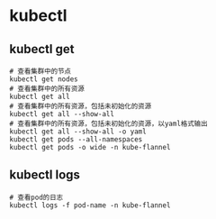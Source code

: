 # kubectl

## kubectl get

```shell
# 查看集群中的节点
kubectl get nodes
# 查看集群中的所有资源
kubectl get all
# 查看集群中的所有资源，包括未初始化的资源
kubectl get all --show-all
# 查看集群中的所有资源，包括未初始化的资源，以yaml格式输出
kubectl get all --show-all -o yaml
kubectl get pods --all-namespaces
kubectl get pods -o wide -n kube-flannel

```

## kubectl logs

```shell
# 查看pod的日志
kubectl logs -f pod-name -n kube-flannel
```
